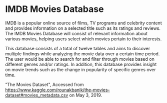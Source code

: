 # IMDB Movies Database
IMDB is a popular online source of films, TV programs and celebrity content and provides information on a selected title such as its ratings and reviews. The IMDB Movies Database will consist of relevant information about various movies, helping users select which movies pertain to their interests.

This database consists of a total of twelve tables and aims to discover multiple findings while analyzing the movie data over a certain time period. The user would be able to search for and filter through movies based on different genres and/or ratings. In addition, this database provides insight on movie trends such as the change in popularity of specific genres over time.

“The Movies Dataset", Accessed from https://www.kaggle.com/rounakbanik/the-movies-dataset#movies_metadata.csv on May 3, 2019.
